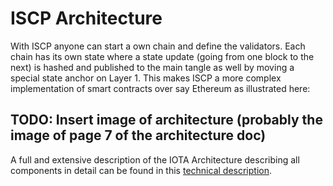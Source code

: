 # ISCP Architecture 

With ISCP anyone can start a own chain and define the validators. Each chain has its own state 
where a state update (going from one block to the next) is hashed and published to the main tangle
as well by moving a special state anchor on Layer 1. This makes ISCP a more complex implementation
of smart contracts over say Ethereum as illustrated here:

## TODO: Insert image of architecture (probably the image of page 7 of the architecture doc)

A full and extensive description of the IOTA Architecture describing all components in detail can be found in this
[technical description](https://github.com/iotaledger/wasp/raw/master/documentation/ISCP%20architecture%20description%20v3.pdf).
